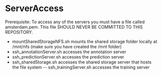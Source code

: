# ServerAccess

Prerequisite: To access any of the servers you must have a file called amsterdam.pem. This file SHOULD NEVER BE COMMITTED TO THIS REPOSITORY.

- mountSharedStorageNFS.sh mounts the shared storage folder locally at /mnt/nfs (make sure you have created the /mnt folder)
- ssh_annotationServer.sh	accesses the annotation server
- ssh_predictionServer.sh	accesses the prediction server
- ssh_sharedStorage.sh accesses the shared storage server that hosts the file system
-- ssh_trainingServer.sh accesses the training server
